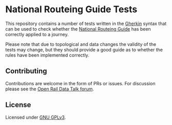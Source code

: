 # National Routeing Guide Tests

This repository contains a number of tests written in the [Gherkin](https://cucumber.io/docs/reference) syntax that can be used to check whether the [National Routeing Guide](http://data.atoc.org/routeing-guide) has been correctly applied to a journey.

Please note that due to topological and data changes the validity of the tests may change, but they should provide a good guide as to whether the rules have been implemented correctly.

## Contributing

Contributions are welcome in the form of PRs or issues. For discussion please see the [Open Rail Data Talk forum](https://groups.google.com/forum/#!forum/openraildata-talk).

## License

Licensed under [GNU GPLv3](https://www.gnu.org/licenses/gpl-3.0.en.html).
